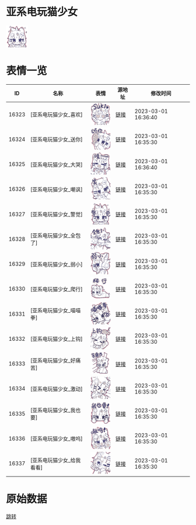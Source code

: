 # 亚系电玩猫少女

<img src="./cover.png" height="60" alt="cover" />

# 表情一览

|ID|名称|表情|源地址|修改时间|
|----|----|----|----|----|
|16323|[亚系电玩猫少女_喜欢]|<img src="./pic/016323_%5B亚系电玩猫少女_喜欢%5D.png" height="60" alt="喜欢"/>|[链接](https://i0.hdslb.com/bfs/garb/422754dd8e6d485768e4bb79fd6d4d7836a1f3d6.png)|2023-03-01 16:36:40|
|16324|[亚系电玩猫少女_送你]|<img src="./pic/016324_%5B亚系电玩猫少女_送你%5D.png" height="60" alt="送你"/>|[链接](https://i0.hdslb.com/bfs/garb/0ba831b7ba046c18cd53bd78d992e6c95277ef8f.png)|2023-03-01 16:35:30|
|16325|[亚系电玩猫少女_大哭]|<img src="./pic/016325_%5B亚系电玩猫少女_大哭%5D.png" height="60" alt="大哭"/>|[链接](https://i0.hdslb.com/bfs/garb/8923728316fc0526668d3ea74ec435fbab9d0507.png)|2023-03-01 16:36:40|
|16326|[亚系电玩猫少女_嘲讽]|<img src="./pic/016326_%5B亚系电玩猫少女_嘲讽%5D.png" height="60" alt="嘲讽"/>|[链接](https://i0.hdslb.com/bfs/garb/a83d3271dae4bae17128e8f12ac217e74e4bb6cb.png)|2023-03-01 16:35:30|
|16327|[亚系电玩猫少女_警觉]|<img src="./pic/016327_%5B亚系电玩猫少女_警觉%5D.png" height="60" alt="警觉"/>|[链接](https://i0.hdslb.com/bfs/garb/0f02f136db592a44084cb2288ab766b531bb4417.png)|2023-03-01 16:35:30|
|16328|[亚系电玩猫少女_全包了]|<img src="./pic/016328_%5B亚系电玩猫少女_全包了%5D.png" height="60" alt="全包了"/>|[链接](https://i0.hdslb.com/bfs/garb/92e1762ecb394b72e53de92dd5cf4b6879d93783.png)|2023-03-01 16:35:30|
|16329|[亚系电玩猫少女_弱小]|<img src="./pic/016329_%5B亚系电玩猫少女_弱小%5D.png" height="60" alt="弱小"/>|[链接](https://i0.hdslb.com/bfs/garb/63f195901b84a0aa26182c4f5aa1326da265df85.png)|2023-03-01 16:35:30|
|16330|[亚系电玩猫少女_爬行]|<img src="./pic/016330_%5B亚系电玩猫少女_爬行%5D.png" height="60" alt="爬行"/>|[链接](https://i0.hdslb.com/bfs/garb/bbc822b2d76ea52fd62cd996bfff46a03a2a099b.png)|2023-03-01 16:35:30|
|16331|[亚系电玩猫少女_喵喵拳]|<img src="./pic/016331_%5B亚系电玩猫少女_喵喵拳%5D.png" height="60" alt="喵喵拳"/>|[链接](https://i0.hdslb.com/bfs/garb/412199284a8c405154d8e5e1ef3b2af0aca893e7.png)|2023-03-01 16:35:30|
|16332|[亚系电玩猫少女_上钩]|<img src="./pic/016332_%5B亚系电玩猫少女_上钩%5D.png" height="60" alt="上钩"/>|[链接](https://i0.hdslb.com/bfs/garb/369a785608ff53c30dd02e968232929933137923.png)|2023-03-01 16:35:30|
|16333|[亚系电玩猫少女_好痛苦]|<img src="./pic/016333_%5B亚系电玩猫少女_好痛苦%5D.png" height="60" alt="好痛苦"/>|[链接](https://i0.hdslb.com/bfs/garb/96d8cb402e4b9413997518ab019661ab750d0d74.png)|2023-03-01 16:35:30|
|16334|[亚系电玩猫少女_激动]|<img src="./pic/016334_%5B亚系电玩猫少女_激动%5D.png" height="60" alt="激动"/>|[链接](https://i0.hdslb.com/bfs/garb/388fddc7e2988664a2ad1787a6bc5695cff2c0cd.png)|2023-03-01 16:35:30|
|16335|[亚系电玩猫少女_我也要]|<img src="./pic/016335_%5B亚系电玩猫少女_我也要%5D.png" height="60" alt="我也要"/>|[链接](https://i0.hdslb.com/bfs/garb/b31b17c12d4fd5d4cc900f1e4e04eb6db398ad14.png)|2023-03-01 16:35:30|
|16336|[亚系电玩猫少女_嗷呜]|<img src="./pic/016336_%5B亚系电玩猫少女_嗷呜%5D.png" height="60" alt="嗷呜"/>|[链接](https://i0.hdslb.com/bfs/garb/3237f8b3dbd7d2a2a86b01ff9708376889df38cc.png)|2023-03-01 16:35:30|
|16337|[亚系电玩猫少女_给我看看]|<img src="./pic/016337_%5B亚系电玩猫少女_给我看看%5D.png" height="60" alt="给我看看"/>|[链接](https://i0.hdslb.com/bfs/garb/a5e029c48b5414d089ef86b8bf6676e99e111027.png)|2023-03-01 16:35:30|

# 原始数据

[跳转](./raw.json)

